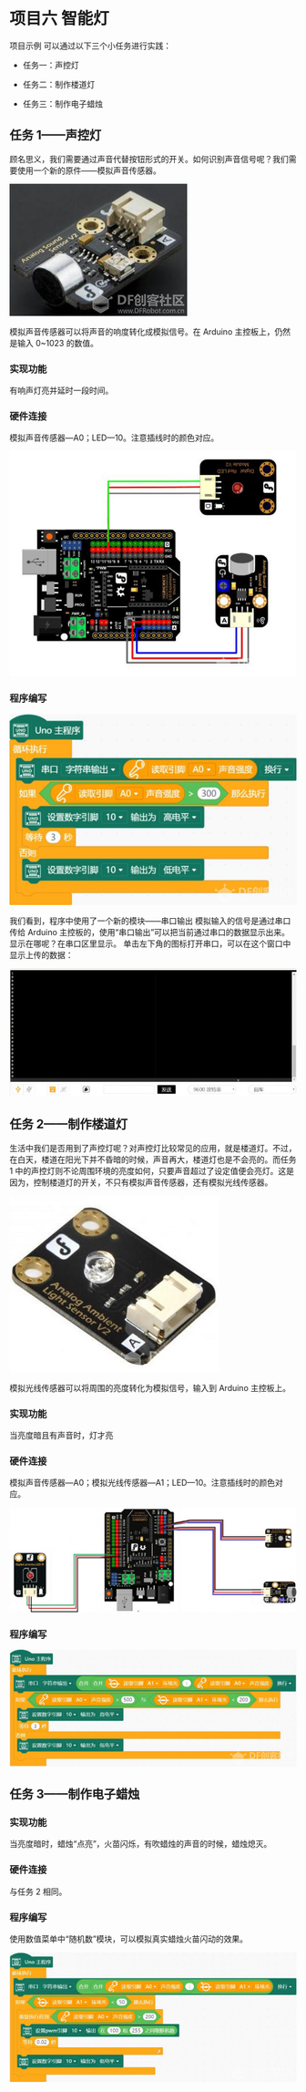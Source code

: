 # 项目六 智能灯

项目示例
可以通过以下三个小任务进行实践：

- 任务一：声控灯

- 任务二：制作楼道灯

- 任务三：制作电子蜡烛

## 任务 1——声控灯

顾名思义，我们需要通过声音代替按钮形式的开关。如何识别声音信号呢？我们需要使用一个新的原件——模拟声音传感器。

![img](assets/forum-16518452739198.png)    

模拟声音传感器可以将声音的响度转化成模拟信号。在 Arduino 主控板上，仍然是输入 0~1023 的数值。

### 实现功能

有响声灯亮并延时一段时间。

### 硬件连接

模拟声音传感器—A0；LED—10。注意插线时的颜色对应。

![img](assets/forum-16518452739151.png)

### 程序编写

![img](assets/forum-16518452739162.png)   

我们看到，程序中使用了一个新的模块——串口输出    模拟输入的信号是通过串口传给 Arduino 主控板的，使用“串口输出”可以把当前通过串口的数据显示出来。显示在哪呢？在串口区里显示。
单击左下角的图标打开串口，可以在这个窗口中显示上传的数据：

![img](assets/forum-16518452739163.png)

## 任务 2——制作楼道灯

生活中我们是否用到了声控灯呢？对声控灯比较常见的应用，就是楼道灯。不过，在白天，楼道在阳光下并不昏暗的时候，声音再大，楼道灯也是不会亮的。而任务 1 中的声控灯则不论周围环境的亮度如何，只要声音超过了设定值便会亮灯。这是因为，控制楼道灯的开关，不只有模拟声音传感器，还有模拟光线传感器。

![img](assets/forum-16518452739164.png)

模拟光线传感器可以将周围的亮度转化为模拟信号，输入到 Arduino 主控板上。

### 实现功能

当亮度暗且有声音时，灯才亮

### 硬件连接

模拟声音传感器—A0；模拟光线传感器—A1；LED—10。注意插线时的颜色对应。

![img](assets/forum-16518452739175.png)

### 程序编写

![img](assets/forum-16518452739196.png)

## 任务 3——制作电子蜡烛

### 实现功能  

当亮度暗时，蜡烛“点亮”，火苗闪烁，有吹蜡烛的声音的时候，蜡烛熄灭。

### 硬件连接

与任务 2 相同。

### 程序编写

使用数值菜单中“随机数”模块，可以模拟真实蜡烛火苗闪动的效果。

![img](assets/forum-16518452739197.png)
